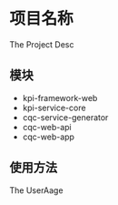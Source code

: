 # 项目名称

The Project Desc

## 模块

- kpi-framework-web
- kpi-service-core
- cqc-service-generator
- cqc-web-api
- cqc-web-app

## 使用方法

The UserAage